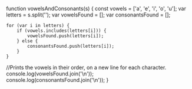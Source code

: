 function vowelsAndConsonants(s) {
    const vowels = ['a', 'e', 'i', 'o', 'u'];
    var letters = s.split('');
    var vowelsFound = [];
    var consonantsFound = [];

    for (var i in letters) {
        if (vowels.includes(letters[i])) {
            vowelsFound.push(letters[i]);
        } else {
            consonantsFound.push(letters[i]);
        }
    }
//Prints the vowels in their order, on a new line for each character.
    console.log(vowelsFound.join('\n'));
    console.log(consonantsFound.join('\n'));
}
